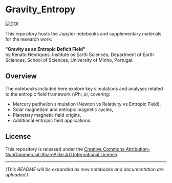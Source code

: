 # Gravity_Entropy

[![DOI](https://zenodo.org/badge/DOI/10.5281/zenodo.16622065.svg)](https://doi.org/10.5281/zenodo.16622065)

This repository hosts the Jupyter notebooks and supplementary materials for the research work:

**"Gravity as an Entropic Deficit Field"**  
by Renato Henriques.
Institute os Earth Sciences; Department of Earth Sciences, School of Sciences, University of Minho, Portugal. 

## Overview
The notebooks included here explore key simulations and analyses related to the entropic field framework (\Phi_s), covering:
- Mercury perihelion simulation (Newton vs Relativity vs Entropic Field),
- Solar magnetism and entropic magnetic cycles,
- Planetary magnetic field origins,
- Additional entropic field applications.



## License
This repository is released under the [Creative Commons Attribution-NonCommercial-ShareAlike 4.0 International License](LICENSE.md).

---


*(This README will be expanded as new notebooks and documentation are uploaded.)*
